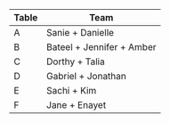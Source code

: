 Table | Team
--- | ---
A | Sanie + Danielle
B | Bateel + Jennifer + Amber
C | Dorthy + Talia
D | Gabriel + Jonathan
E | Sachi + Kim
F | Jane + Enayet
